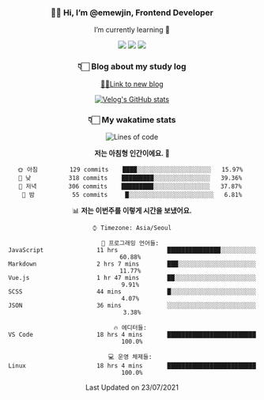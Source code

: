 <div align='center'>
  
### 👋🏻 Hi, I’m @emewjin, Frontend Developer 
I’m currently learning 🌱 
    
  <img src="https://img.shields.io/badge/javascript-F7DF1E?style=for-the-badge&logo=javascript&logoColor=black"/>
  <img src="https://img.shields.io/badge/react.js-61DAFB?style=for-the-badge&logo=react&logoColor=black"/>
    <img src="https://img.shields.io/badge/vue.js-4FC08D?style=for-the-badge&logo=vue.js&logoColor=white"/>

### 👇🏻 Blog about my study log
  [🏃🏻Link to new blog](https://emewjin.github.io/)  
  
 [![Velog's GitHub stats](https://velog-readme-stats.vercel.app/api?name=1703979&tag=javascript)](https://github.com/eungyeole/velog-readme-stats)


### 👇🏻 My wakatime stats  
  
<!--START_SECTION:waka-->
![Lines of code](https://img.shields.io/badge/%EC%A0%80%EB%8A%94%20%EC%97%AC%ED%83%9C%EA%B9%8C%EC%A7%80%20-68574%20%EC%A4%84%EC%9D%98%20%EC%BD%94%EB%93%9C%EB%A5%BC%20%EC%9E%91%EC%84%B1%ED%96%88%EC%96%B4%EC%9A%94.-blue)

**저는 아침형 인간이에요. 🐤** 

```text
🌞 아침         129 commits    ████░░░░░░░░░░░░░░░░░░░░░   15.97% 
🌆 낮　         318 commits    █████████░░░░░░░░░░░░░░░░   39.36% 
🌃 저녁         306 commits    █████████░░░░░░░░░░░░░░░░   37.87% 
🌙 밤　         55 commits     █░░░░░░░░░░░░░░░░░░░░░░░░   6.81%

```


📊 **저는 이번주를 이렇게 시간을 보냈어요.** 

```text
⌚︎ Timezone: Asia/Seoul

💬 프로그래밍 언어들: 
JavaScript               11 hrs              ███████████████░░░░░░░░░░   60.88% 
Markdown                 2 hrs 7 mins        ███░░░░░░░░░░░░░░░░░░░░░░   11.77% 
Vue.js                   1 hr 47 mins        ██░░░░░░░░░░░░░░░░░░░░░░░   9.91% 
SCSS                     44 mins             █░░░░░░░░░░░░░░░░░░░░░░░░   4.07% 
JSON                     36 mins             ░░░░░░░░░░░░░░░░░░░░░░░░░   3.38%

🔥 에디터들: 
VS Code                  18 hrs 4 mins       █████████████████████████   100.0%

💻 운영 체제들: 
Linux                    18 hrs 4 mins       █████████████████████████   100.0%

```


 Last Updated on 23/07/2021
<!--END_SECTION:waka-->
 </div>
<!---
Emewjin/Emewjin is a ✨ special ✨ repository because its `README.md` (this file) appears on your GitHub profile.
You can click the Preview link to take a look at your changes.
--->
